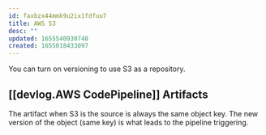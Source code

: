 ```yaml
---
id: faxbzx44mmk9u2ix1fdfuu7
title: AWS S3
desc: ""
updated: 1655540930748
created: 1655018433097
---
```


You can turn on versioning to use S3 as a repository.

## [[devlog.AWS CodePipeline]] Artifacts

The artifact when S3 is the source is always the same object key. The new version of the object (same key) is what leads to the pipeline triggering.
